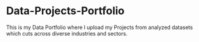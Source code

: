 # Data-Projects-Portfolio
This is my Data Portfolio where I upload my Projects from analyzed datasets which cuts across diverse industries and sectors.
